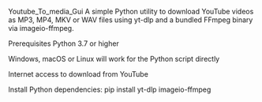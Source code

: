 Youtube_To_media_Gui
A simple Python utility to download YouTube videos as MP3, MP4, MKV or WAV files using yt-dlp and a bundled FFmpeg binary via imageio-ffmpeg.

Prerequisites
Python 3.7 or higher

Windows, macOS or Linux will work for the Python script directly

Internet access to download from YouTube

Install Python dependencies: pip install yt-dlp imageio-ffmpeg
